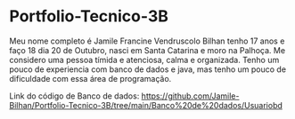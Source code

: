 # Portfolio-Tecnico-3B

Meu nome completo é Jamile Francine Vendruscolo Bilhan tenho 17 anos e faço 18 dia 20 de Outubro, nasci em Santa Catarina e moro na Palhoça. Me considero uma pessoa tímida e atenciosa, calma e organizada. Tenho um pouco de experiencia com banco de dados e java, mas tenho um pouco de dificuldade com essa área de programação. 

Link do código de Banco de dados: https://github.com/Jamile-Bilhan/Portfolio-Tecnico-3B/tree/main/Banco%20de%20dados/Usuariobd
